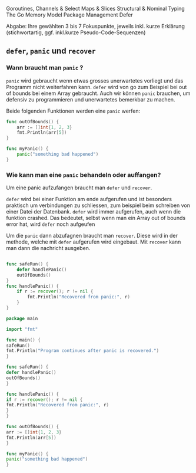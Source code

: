 Goroutines, Channels & Select
Maps & Slices
Structural & Nominal Typing
The Go Memory Model
Package Management
Defer

Abgabe: Ihre gewählten 3 bis 7 Fokuspunkte, jeweils
inkl. kurze Erklärung (stichwortartig, ggf. inkl.kurze
Pseudo-Code-Sequenzen)

## `defer`, `panic` und `recover`

### Wann braucht man `panic` ?

`panic` wird gebraucht wenn etwas grosses unerwartetes vorliegt und das Programm nicht weiterfahren kann. `defer` wird von go zum Beispiel bei out of bounds bei einem Array gebraucht. Auch wir können `panic` brauchen, um defensiv zu programmieren und unerwartetes bemerkbar zu machen.

Beide folgenden Funktionen werden eine `panic` werfen:

```go
func outOfBounds() {
	arr := []int{1, 2, 3}
	fmt.Println(arr[5])
}

func myPanic() {
	panic("something bad happened")
}
```

### Wie kann man eine `panic` behandeln oder auffangen?

Um eine panic aufzufangen braucht man `defer` und `recover`.

`defer` wird bei einer Funktion am ende aufgerufen und ist besonders praktisch um verbindungen zu schliessen, zum beispiel beim schreiben von einer Datei der Datenbank. `defer` wird immer aufgerufen, auch wenn die funktion crashed. Das bedeutet, selbst wenn man ein Array out of bounds error hat, wird `defer` noch aufgeufen

Um die `panic` dann abzufagnen braucht man `recover`. Diese wird in der methode, welche mit `defer` aufgerufen wird eingebaut. Mit `recover` kann man dann die nachricht ausgeben.

```go

func safeRun() {
    defer handlePanic()
    outOfBounds()
}
func handlePanic() {
    if r := recover(); r != nil {
        fmt.Println("Recovered from panic:", r)
    }
}
```

```go
package main

import "fmt"

func main() {
safeRun()
fmt.Println("Program continues after panic is recovered.")
}

func safeRun() {
defer handlePanic()
outOfBounds()
}

func handlePanic() {
if r := recover(); r != nil {
fmt.Println("Recovered from panic:", r)
}
}

func outOfBounds() {
arr := []int{1, 2, 3}
fmt.Println(arr[5])
}

func myPanic() {
panic("something bad happened")
}
```